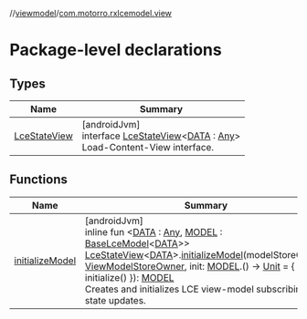 //[viewmodel](../../index.md)/[com.motorro.rxlcemodel.view](index.md)

# Package-level declarations

## Types

| Name | Summary |
|---|---|
| [LceStateView](-lce-state-view/index.md) | [androidJvm]<br>interface [LceStateView](-lce-state-view/index.md)&lt;[DATA](-lce-state-view/index.md) : [Any](https://kotlinlang.org/api/latest/jvm/stdlib/kotlin/-any/index.html)&gt;<br>Load-Content-View interface. |

## Functions

| Name | Summary |
|---|---|
| [initializeModel](initialize-model.md) | [androidJvm]<br>inline fun &lt;[DATA](initialize-model.md) : [Any](https://kotlinlang.org/api/latest/jvm/stdlib/kotlin/-any/index.html), [MODEL](initialize-model.md) : [BaseLceModel](../com.motorro.rxlcemodel.viewmodel/-base-lce-model/index.md)&lt;[DATA](initialize-model.md)&gt;&gt; [LceStateView](-lce-state-view/index.md)&lt;[DATA](initialize-model.md)&gt;.[initializeModel](initialize-model.md)(modelStoreOwner: [ViewModelStoreOwner](https://developer.android.com/reference/kotlin/androidx/lifecycle/ViewModelStoreOwner.html), init: [MODEL](initialize-model.md).() -&gt; [Unit](https://kotlinlang.org/api/latest/jvm/stdlib/kotlin/-unit/index.html) = { initialize() }): [MODEL](initialize-model.md)<br>Creates and initializes LCE view-model subscribing to state updates. |
